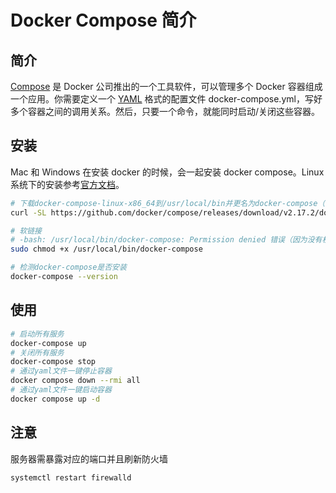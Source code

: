 # Docker Compose 简介

## 简介

[Compose](https://docs.docker.com/compose/) 是 Docker 公司推出的一个工具软件，可以管理多个 Docker 容器组成一个应用。你需要定义一个 [YAML](https://www.ruanyifeng.com/blog/2016/07/yaml.html) 格式的配置文件 docker-compose.yml，写好多个容器之间的调用关系。然后，只要一个命令，就能同时启动/关闭这些容器。

## 安装

Mac 和 Windows 在安装 docker 的时候，会一起安装 docker compose。Linux 系统下的安装参考[官方文档](https://docs.docker.com/compose/install/#install-compose)。

```bash
# 下载docker-compose-linux-x86_64到/usr/local/bin并更名为docker-compose（网络慢可以先下载到window再传输到/usr/local/bin/docker-compose）
curl -SL https://github.com/docker/compose/releases/download/v2.17.2/docker-compose-linux-x86_64 -o /usr/local/bin/docker-compose

# 软链接
# -bash: /usr/local/bin/docker-compose: Permission denied 错误（因为没有权限）
sudo chmod +x /usr/local/bin/docker-compose

# 检测docker-compose是否安装
docker-compose --version
```

## 使用

```bash
# 启动所有服务
docker-compose up
# 关闭所有服务
docker-compose stop
# 通过yaml文件一键停止容器
docker compose down --rmi all
# 通过yaml文件一键启动容器
docker compose up -d
```

## 注意

服务器需暴露对应的端口并且刷新防火墙

```bash
systemctl restart firewalld
```
